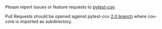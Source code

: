 Please report issues or feature requests to [pytest-cov](https://github.com/schlamar/pytest-cov).

Pull Requests should be opened against pytest-cov [2.0 branch](https://github.com/schlamar/pytest-cov/tree/2.0) where cov-core is imported as subdirectory.
